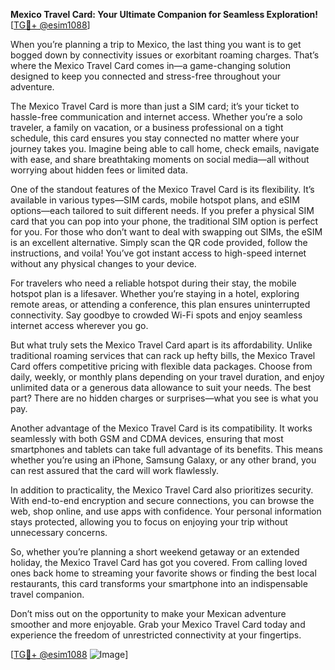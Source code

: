 **Mexico Travel Card: Your Ultimate Companion for Seamless Exploration!** [[TG💪+ @esim1088](https://t.me/s/esim1088)]

When you’re planning a trip to Mexico, the last thing you want is to get bogged down by connectivity issues or exorbitant roaming charges. That’s where the Mexico Travel Card comes in—a game-changing solution designed to keep you connected and stress-free throughout your adventure.

The Mexico Travel Card is more than just a SIM card; it’s your ticket to hassle-free communication and internet access. Whether you’re a solo traveler, a family on vacation, or a business professional on a tight schedule, this card ensures you stay connected no matter where your journey takes you. Imagine being able to call home, check emails, navigate with ease, and share breathtaking moments on social media—all without worrying about hidden fees or limited data.

One of the standout features of the Mexico Travel Card is its flexibility. It’s available in various types—SIM cards, mobile hotspot plans, and eSIM options—each tailored to suit different needs. If you prefer a physical SIM card that you can pop into your phone, the traditional SIM option is perfect for you. For those who don’t want to deal with swapping out SIMs, the eSIM is an excellent alternative. Simply scan the QR code provided, follow the instructions, and voila! You’ve got instant access to high-speed internet without any physical changes to your device.

For travelers who need a reliable hotspot during their stay, the mobile hotspot plan is a lifesaver. Whether you’re staying in a hotel, exploring remote areas, or attending a conference, this plan ensures uninterrupted connectivity. Say goodbye to crowded Wi-Fi spots and enjoy seamless internet access wherever you go.

But what truly sets the Mexico Travel Card apart is its affordability. Unlike traditional roaming services that can rack up hefty bills, the Mexico Travel Card offers competitive pricing with flexible data packages. Choose from daily, weekly, or monthly plans depending on your travel duration, and enjoy unlimited data or a generous data allowance to suit your needs. The best part? There are no hidden charges or surprises—what you see is what you pay.

Another advantage of the Mexico Travel Card is its compatibility. It works seamlessly with both GSM and CDMA devices, ensuring that most smartphones and tablets can take full advantage of its benefits. This means whether you’re using an iPhone, Samsung Galaxy, or any other brand, you can rest assured that the card will work flawlessly.

In addition to practicality, the Mexico Travel Card also prioritizes security. With end-to-end encryption and secure connections, you can browse the web, shop online, and use apps with confidence. Your personal information stays protected, allowing you to focus on enjoying your trip without unnecessary concerns.

So, whether you’re planning a short weekend getaway or an extended holiday, the Mexico Travel Card has got you covered. From calling loved ones back home to streaming your favorite shows or finding the best local restaurants, this card transforms your smartphone into an indispensable travel companion.

Don’t miss out on the opportunity to make your Mexican adventure smoother and more enjoyable. Grab your Mexico Travel Card today and experience the freedom of unrestricted connectivity at your fingertips. 

[[TG💪+ @esim1088](https://t.me/s/esim1088) ![Image](https://i.postimg.cc/Y0z9fWf4/image.png)]